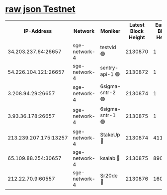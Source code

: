 
[raw json Testnet](https://rpc-check.sget.stavr.tech/sget/rpc-sget-result.json)
=


<table><tr><th>IP-Address</th><th>Network</th><th>Moniker</th><th>Latest Block Height</th><th>Earliest Block Height</th><th>Catching Up</th><th>Tx Index</th><th>Voting Power</th><th>Scan Time</th></tr><tr><td>34.203.237.64:26657</td><td>sge-network-4</td><td>testvld 🟢</td><td>2130870</td><td>1</td><td>False</td><td>on</td><td>0</td><td>2024-03-23T01:04:50.945085139UTC</td></tr><tr><td>54.226.104.121:26657</td><td>sge-network-4</td><td>sentry-api-1 🟢</td><td>2130872</td><td>1</td><td>False</td><td>on</td><td>0</td><td>2024-03-23T01:05:03.729388439UTC</td></tr><tr><td>3.208.94.29:26657</td><td>sge-network-4</td><td>6sigma-sntr-2 🟢</td><td>2130874</td><td>1</td><td>False</td><td>on</td><td>0</td><td>2024-03-23T01:05:13.004241648UTC</td></tr><tr><td>3.93.36.178:26657</td><td>sge-network-4</td><td>6sigma-sntr-1 🟢</td><td>2130875</td><td>1</td><td>False</td><td>on</td><td>0</td><td>2024-03-23T01:05:17.696371133UTC</td></tr><tr><td>213.239.207.175:13257</td><td>sge-network-4</td><td>StakeUp 🔴</td><td>2130874</td><td>411001</td><td>False</td><td>off</td><td>100</td><td>2024-03-23T01:05:12.082046541UTC</td></tr><tr><td>65.109.88.254:30657</td><td>sge-network-4</td><td>ksalab 🔴</td><td>2130875</td><td>890001</td><td>False</td><td>on</td><td>3497</td><td>2024-03-23T01:05:20.042075753UTC</td></tr><tr><td>212.22.70.9:60557</td><td>sge-network-4</td><td>Sr20de 🔴</td><td>2130876</td><td>1608978</td><td>False</td><td>on</td><td>133</td><td>2024-03-23T01:05:22.436120603UTC</td></tr></table>
